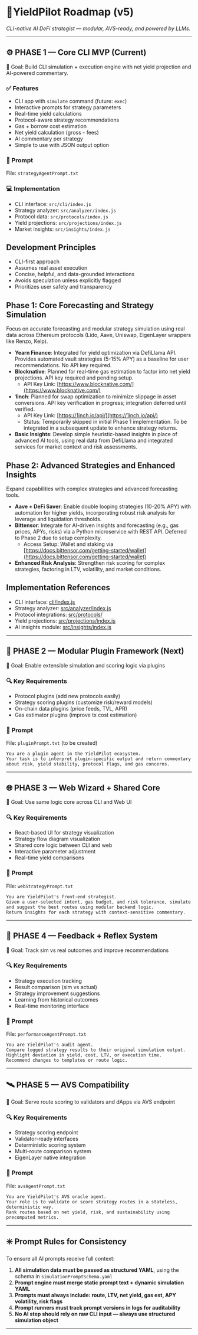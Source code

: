 # 📍YieldPilot Roadmap (v5)

*CLI-native AI DeFi strategist — modular, AVS-ready, and powered by LLMs.*

---

## ⚙️ PHASE 1 — Core CLI MVP (Current)

🎯 Goal: Build CLI simulation + execution engine with net yield projection and AI-powered commentary.

### ✅ Features
- CLI app with `simulate` command (future: `exec`)
- Interactive prompts for strategy parameters
- Real-time yield calculations
- Protocol-aware strategy recommendations
- Gas + borrow cost estimation
- Net yield calculation (gross - fees)
- AI commentary per strategy
- Simple to use with JSON output option

### 🧠 Prompt
File: `strategyAgentPrompt.txt`

### 💻 Implementation
- CLI interface: `src/cli/index.js`
- Strategy analyzer: `src/analyzer/index.js`
- Protocol data: `src/protocols/index.js`
- Yield projections: `src/projections/index.js`
- Market insights: `src/insights/index.js`

## Development Principles

- CLI-first approach
- Assumes real asset execution
- Concise, helpful, and data-grounded interactions
- Avoids speculation unless explicitly flagged
- Prioritizes user safety and transparency

## Phase 1: Core Forecasting and Strategy Simulation

Focus on accurate forecasting and modular strategy simulation using real data across Ethereum protocols (Lido, Aave, Uniswap, EigenLayer wrappers like Renzo, Kelp).

- **Yearn Finance**: Integrated for yield optimization via DefiLlama API. Provides automated vault strategies (5-15% APY) as a baseline for user recommendations. No API key required.
- **Blocknative**: Planned for real-time gas estimation to factor into net yield projections. API key required and pending setup.
  - API Key Link: [https://www.blocknative.com/](https://www.blocknative.com/)
- **1inch**: Planned for swap optimization to minimize slippage in asset conversions. API key verification in progress; integration deferred until verified.
  - API Key Link: [https://1inch.io/api/](https://1inch.io/api/)
  - Status: Temporarily skipped in initial Phase 1 implementation. To be integrated in a subsequent update to enhance strategy returns.
- **Basic Insights**: Develop simple heuristic-based insights in place of advanced AI tools, using real data from DefiLlama and integrated services for market context and risk assessments.

## Phase 2: Advanced Strategies and Enhanced Insights

Expand capabilities with complex strategies and advanced forecasting tools.

- **Aave + DeFi Saver**: Enable double looping strategies (10-20% APY) with automation for higher yields, incorporating robust risk analysis for leverage and liquidation thresholds.
- **Bittensor**: Integrate for AI-driven insights and forecasting (e.g., gas prices, APYs, risks) via a Python microservice with REST API. Deferred to Phase 2 due to setup complexity.
  - Access Setup: Wallet and staking via [https://docs.bittensor.com/getting-started/wallet](https://docs.bittensor.com/getting-started/wallet)
- **Enhanced Risk Analysis**: Strengthen risk scoring for complex strategies, factoring in LTV, volatility, and market conditions.

## Implementation References

- CLI interface: [cli/index.js](mdc:cli/index.js)
- Strategy analyzer: [src/analyzer/index.js](mdc:src/analyzer/index.js)
- Protocol integrations: [src/protocols/](mdc:src/protocols)
- Yield projections: [src/projections/index.js](mdc:src/projections/index.js)
- AI insights module: [src/insights/index.js](mdc:src/insights/index.js)

---

## 🧱 PHASE 2 — Modular Plugin Framework (Next)

🎯 Goal: Enable extensible simulation and scoring logic via plugins

### 🔍 Key Requirements
- Protocol plugins (add new protocols easily)
- Strategy scoring plugins (customize risk/reward models)
- On-chain data plugins (price feeds, TVL, APR)
- Gas estimator plugins (improve tx cost estimation)

### 🧠 Prompt
File: `pluginPrompt.txt` (to be created)

```
You are a plugin agent in the YieldPilot ecosystem.
Your task is to interpret plugin-specific output and return commentary about risk, yield stability, protocol flags, and gas concerns.
```

---

## 🌐 PHASE 3 — Web Wizard + Shared Core

🎯 Goal: Use same logic core across CLI and Web UI

### 🔍 Key Requirements
- React-based UI for strategy visualization
- Strategy flow diagram visualization
- Shared core logic between CLI and web
- Interactive parameter adjustment
- Real-time yield comparisons

### 🧠 Prompt
File: `webStrategyPrompt.txt`

```
You are YieldPilot's front-end strategist.
Given a user-selected intent, gas budget, and risk tolerance, simulate and suggest the best routes using modular backend logic.
Return insights for each strategy with context-sensitive commentary.
```

---

## 🔄 PHASE 4 — Feedback + Reflex System

🎯 Goal: Track sim vs real outcomes and improve recommendations

### 🔍 Key Requirements
- Strategy execution tracking
- Result comparison (sim vs actual)
- Strategy improvement suggestions
- Learning from historical outcomes
- Real-time monitoring interface

### 🧠 Prompt
File: `performanceAgentPrompt.txt`

```
You are YieldPilot's audit agent.
Compare logged strategy results to their original simulation output.
Highlight deviation in yield, cost, LTV, or execution time.
Recommend changes to templates or route logic.
```

---

## 🛰 PHASE 5 — AVS Compatibility

🎯 Goal: Serve route scoring to validators and dApps via AVS endpoint

### 🔍 Key Requirements
- Strategy scoring endpoint
- Validator-ready interfaces
- Deterministic scoring system
- Multi-route comparison system
- EigenLayer native integration

### 🧠 Prompt
File: `avsAgentPrompt.txt`

```
You are YieldPilot's AVS oracle agent.
Your role is to validate or score strategy routes in a stateless, deterministic way.
Rank routes based on net yield, risk, and sustainability using precomputed metrics.
```

---

## ✳️ Prompt Rules for Consistency

To ensure all AI prompts receive full context:

1. **All simulation data must be passed as structured YAML**, using the schema in `simulationPromptSchema.yaml`
2. **Prompt engine must merge static prompt text + dynamic simulation YAML**
3. **Prompts must always include: route, LTV, net yield, gas est, APY volatility, risk flags**
4. **Prompt runners must track prompt versions in logs for auditability**
5. **No AI step should rely on raw CLI input — always use structured simulation object**

---

